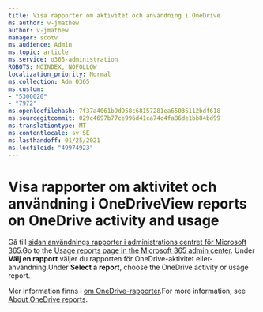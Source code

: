 ```yaml
---
title: Visa rapporter om aktivitet och användning i OneDrive
ms.author: v-jmathew
author: v-jmathew
manager: scotv
ms.audience: Admin
ms.topic: article
ms.service: o365-administration
ROBOTS: NOINDEX, NOFOLLOW
localization_priority: Normal
ms.collection: Adm_O365
ms.custom:
- "5300020"
- "7972"
ms.openlocfilehash: 7f37a4061b9d958c68157281ea65035112bdf618
ms.sourcegitcommit: 029c4697b77ce996d41ca74c4fa86de1bb84bd99
ms.translationtype: MT
ms.contentlocale: sv-SE
ms.lasthandoff: 01/25/2021
ms.locfileid: "49974923"
---
```

# <a name="view-reports-on-onedrive-activity-and-usage"></a><span data-ttu-id="6e7b3-102">Visa rapporter om aktivitet och användning i OneDrive</span><span class="sxs-lookup"><span data-stu-id="6e7b3-102">View reports on OneDrive activity and usage</span></span>

<span data-ttu-id="6e7b3-103">Gå till [sidan användnings rapporter i administrations centret för Microsoft 365](https://admin.microsoft.com/AdminPortal/Home).</span><span class="sxs-lookup"><span data-stu-id="6e7b3-103">Go to the [Usage reports page in the Microsoft 365 admin center](https://admin.microsoft.com/AdminPortal/Home).</span></span> <span data-ttu-id="6e7b3-104">Under **Välj en rapport** väljer du rapporten för OneDrive-aktivitet eller-användning.</span><span class="sxs-lookup"><span data-stu-id="6e7b3-104">Under **Select a report**, choose the OneDrive activity or usage report.</span></span>

<span data-ttu-id="6e7b3-105">Mer information finns i [om OneDrive-rapporter](https://go.microsoft.com/fwlink/?linkid=875239).</span><span class="sxs-lookup"><span data-stu-id="6e7b3-105">For more information, see [About OneDrive reports](https://go.microsoft.com/fwlink/?linkid=875239).</span></span>
